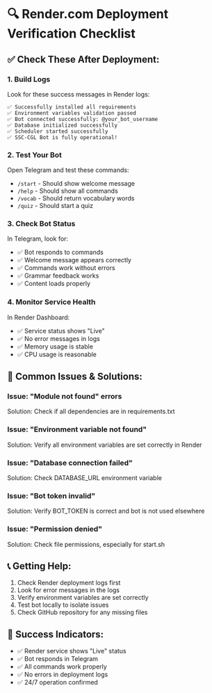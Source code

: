 # 🔍 Render.com Deployment Verification Checklist

## ✅ Check These After Deployment:

### 1. Build Logs
Look for these success messages in Render logs:
```
✅ Successfully installed all requirements
✅ Environment variables validation passed
✅ Bot connected successfully: @your_bot_username
✅ Database initialized successfully
✅ Scheduler started successfully
✅ SSC-CGL Bot is fully operational!
```

### 2. Test Your Bot
Open Telegram and test these commands:
- `/start` - Should show welcome message
- `/help` - Should show all commands
- `/vocab` - Should return vocabulary words
- `/quiz` - Should start a quiz

### 3. Check Bot Status
In Telegram, look for:
- ✅ Bot responds to commands
- ✅ Welcome message appears correctly
- ✅ Commands work without errors
- ✅ Grammar feedback works
- ✅ Content loads properly

### 4. Monitor Service Health
In Render Dashboard:
- ✅ Service status shows "Live"
- ✅ No error messages in logs
- ✅ Memory usage is stable
- ✅ CPU usage is reasonable

## 🚨 Common Issues & Solutions:

### Issue: "Module not found" errors
Solution: Check if all dependencies are in requirements.txt

### Issue: "Environment variable not found"
Solution: Verify all environment variables are set correctly in Render

### Issue: "Database connection failed"
Solution: Check DATABASE_URL environment variable

### Issue: "Bot token invalid"
Solution: Verify BOT_TOKEN is correct and bot is not used elsewhere

### Issue: "Permission denied"
Solution: Check file permissions, especially for start.sh

## 📞 Getting Help:
1. Check Render deployment logs first
2. Look for error messages in the logs
3. Verify environment variables are set correctly
4. Test bot locally to isolate issues
5. Check GitHub repository for any missing files

## 🎉 Success Indicators:
- ✅ Render service shows "Live" status
- ✅ Bot responds in Telegram
- ✅ All commands work properly
- ✅ No errors in deployment logs
- ✅ 24/7 operation confirmed
